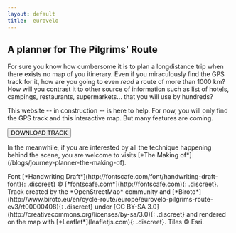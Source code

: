 ```yaml
---
layout: default
title:  eurovelo
---
```


<main id='project-container'>
  <!--<div class="ribbon-wrapper">
    <div class="ribbon">UNDER CONSTRUCTION</div>
  </div>-->
  <section id='left-column'>
    <h1>A planner for The Pilgrims' Route</h1>
    <p>For sure you know how cumbersome it is to plan a longdistance trip when there exists no map of you itinerary. Even if you miraculously find the GPS track for it, how are you going to even <em>read</em> a route of more than 1000&nbsp;km? How will you contrast it to other source of information such as list of hotels, campings, restaurants, supermarkets… that you will use by hundreds?</p>
    <p markdown='1'>This website -- in construction -- is here to help. For now, you will only find the GPS track and this interactive map. But many features are coming.</p>
    <a href="/data/biroto-ev3.gpx"><button class="btn btn-default btn-primary">DOWNLOAD TRACK</button></a>
    <p markdown='1'>In the meanwhile, if you are interested by all the technique happening behind the scene, you are welcome to visits [*The Making of*](/blogs/journey-planner-the-making-of).</p>
    <footer markdown='1'>Font [*Handwriting Draft*](http://fontscafe.com/font/handwriting-draft-font){: .discreet} &copy; [*fontscafe.com*](http://fontscafe.com){: .discreet}. Track created by the *OpenStreetMap* community and [*Biroto*](http://www.biroto.eu/en/cycle-route/europe/eurovelo-pilgrims-route-ev3/rt00000408){: .discreet} under [CC BY-SA 3.0](http://creativecommons.org/licenses/by-sa/3.0){: .discreet} and rendered on the map with [*Leaflet*](leafletjs.com){: .discreet}. Tiles &copy; Esri.
</footer>
  </section>
</main>

<script>
    
  // SETTING ---------------------------------------------------------------
  var map = L.map('project-container', {
    minZoom: 4,
    center: [55, -10],
    zoom: 4,
    zoomControl: false,
  })
  
  L.control.zoom({position:'topright'}).addTo(map);

  // chose a 'known provider' from there: http://leaflet-extras.github.io/leaflet-providers/preview/
  L.tileLayer(
    'http://server.arcgisonline.com/'+
    'ArcGIS/rest/services/World_Topo_Map/'+
    'MapServer/tile/{z}/{y}/{x}'
  ).addTo(map);

  $.getJSON("/data/2016-05-21-ev3.geojson", function(data) {
    L.geoJson(data).addTo(map);
  });

 </script>